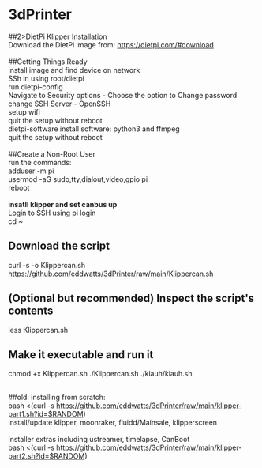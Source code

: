 # 3dPrinter<br>

##2>DietPi Klipper Installation<br>
Download the DietPi image from: https://dietpi.com/#download<br>
<br>
##Getting Things Ready<br>
install image and find device on network<br>
SSh in using root/dietpi<br>
run dietpi-config<br>
Navigate to Security options - Choose the option to Change password<br>
change SSH Server - OpenSSH<br>
setup wifi<br>
quit the setup without reboot<br>
dietpi-software
install software: python3 and ffmpeg<br>
quit the setup without reboot<br>
<br>
##Create a Non-Root User<br>
run the commands:<br>
adduser -m pi<br>
usermod -aG sudo,tty,dialout,video,gpio pi<br>
reboot<br>
<br>
<b>insatll klipper and set canbus up</b><br>
Login to SSH using pi login<br>
cd ~
## Download the script
curl -s -o Klippercan.sh https://github.com/eddwatts/3dPrinter/raw/main/Klippercan.sh

## (Optional but recommended) Inspect the script's contents
less Klippercan.sh

## Make it executable and run it
chmod +x Klippercan.sh
./Klippercan.sh
./kiauh/kiauh.sh
<br>
<br>

##old:
installing from scratch:<br>
bash <(curl -s https://github.com/eddwatts/3dPrinter/raw/main/klipper-part1.sh?id=$RANDOM)<br>
install/update klipper, moonraker, fluidd/Mainsale, klipperscreen<br>
<br>
installer extras including ustreamer, timelapse, CanBoot<br>
bash <(curl -s https://github.com/eddwatts/3dPrinter/raw/main/klipper-part2.sh?id=$RANDOM)<br>
